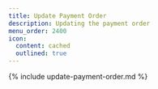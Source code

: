 ```yaml
---
title: Update Payment Order
description: Updating the payment order
menu_order: 2400
icon:
  content: cached
  outlined: true
---
```


{% include update-payment-order.md %}
